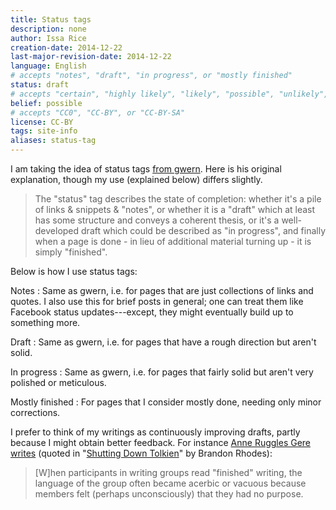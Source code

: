 ```yaml
---
title: Status tags
description: none
author: Issa Rice
creation-date: 2014-12-22
last-major-revision-date: 2014-12-22
language: English
# accepts "notes", "draft", "in progress", or "mostly finished"
status: draft
# accepts "certain", "highly likely", "likely", "possible", "unlikely", "highly unlikely", "remote", "impossible", "log", "emotional", or "fiction"
belief: possible
# accepts "CC0", "CC-BY", or "CC-BY-SA"
license: CC-BY
tags: site-info
aliases: status-tag
---
```


I am taking the idea of status tags [from gwern](http://www.gwern.net/About#belief-tags).
Here is his original explanation, though my use (explained below) differs slightly.

> The "status" tag describes the state of completion: whether it's a
> pile of links & snippets & "notes", or whether it is a "draft" which
> at least has some structure and conveys a coherent thesis, or it's a
> well-developed draft which could be described as "in progress", and
> finally when a page is done - in lieu of additional material turning
> up - it is simply "finished".

Below is how I use status tags:

Notes
:    Same as gwern, i.e. for pages that are just collections of links and quotes.
I also use this for brief posts in general; one can treat them like Facebook status updates---except, they might eventually build up to something more.

Draft
:    Same as gwern, i.e. for pages that have a rough direction but aren't solid.

In progress
:    Same as gwern, i.e. for pages that fairly solid but aren't very polished or meticulous.

Mostly finished
:    For pages that I consider mostly done, needing only minor corrections.

I prefer to think of my writings as continuously improving drafts, partly because I might obtain better feedback.
For instance [Anne Ruggles Gere writes](https://books.google.com/books?id=4NPCUmKBxO8C&lpg=PA75&ots=VBeEGQ5hyM&dq=anne%20ruggles%20gere%20when%20participants%20in%20writing%20groups%20read%20finished%20writing&pg=PA75#v=onepage&q=anne%20ruggles%20gere%20when%20participants%20in%20writing%20groups%20read%20finished%20writing&f=false) (quoted in "[Shutting Down Tolkien](http://rhodesmill.org/brandon/slides/2014-08-pygotham/#anne-ruggles-gere)" by Brandon Rhodes):

> [W]hen participants in writing groups read "finished" writing, the
> language of the group often became acerbic or vacuous because members
> felt (perhaps unconsciously) that they had no purpose.
